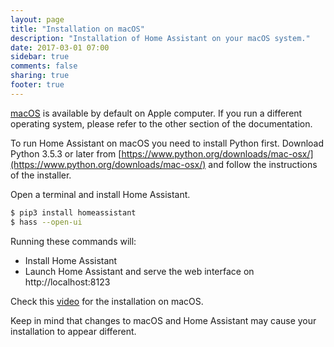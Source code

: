 ```yaml
---
layout: page
title: "Installation on macOS"
description: "Installation of Home Assistant on your macOS system."
date: 2017-03-01 07:00
sidebar: true
comments: false
sharing: true
footer: true
---
```


[macOS](http://www.apple.com/macos/) is available by default on Apple computer. If you run a different operating system, please refer to the other section of the documentation.

To run Home Assistant on macOS you need to install Python first. Download Python 3.5.3 or later from [https://www.python.org/downloads/mac-osx/](https://www.python.org/downloads/mac-osx/) and follow the instructions of the installer.

Open a terminal and install Home Assistant.

```bash
$ pip3 install homeassistant
$ hass --open-ui
```

Running these commands will:
* Install Home Assistant
* Launch Home Assistant and serve the web interface on http://localhost:8123

Check this [video](https://www.youtube.com/watch?v=hej6ipN86ls) for the installation on macOS.

Keep in mind that changes to macOS and Home Assistant may cause your installation to appear different.
